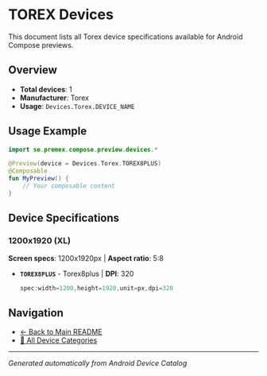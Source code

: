 # TOREX Devices

This document lists all Torex device specifications available for Android Compose previews.

## Overview

- **Total devices**: 1
- **Manufacturer**: Torex
- **Usage**: `Devices.Torex.DEVICE_NAME`

## Usage Example

```kotlin
import se.premex.compose.preview.devices.*

@Preview(device = Devices.Torex.TOREX8PLUS)
@Composable
fun MyPreview() {
    // Your composable content
}
```

## Device Specifications

### 1200x1920 (XL)

**Screen specs**: 1200x1920px | **Aspect ratio**: 5:8

- **`TOREX8PLUS`** - Torex8plus | **DPI**: 320
  ```kotlin
  spec:width=1200,height=1920,unit=px,dpi=320
  ```

## Navigation

- [← Back to Main README](../../README.md)
- [📱 All Device Categories](../README.md)

---
*Generated automatically from Android Device Catalog*
